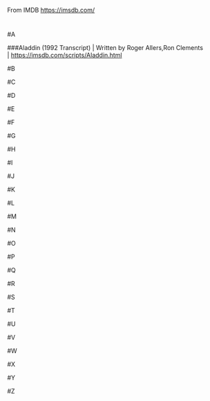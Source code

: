 From IMDB  https://imsdb.com/

# #




#A

###Aladdin (1992 Transcript)
| Written by Roger Allers,Ron Clements   
| https://imsdb.com/scripts/Aladdin.html






#B




#C



#D



#E



#F



#G


#H


#I


#J


#K


#L



#M



#N



#O


#P


#Q


#R



#S


#T


#U


#V


#W


#X



#Y


#Z

